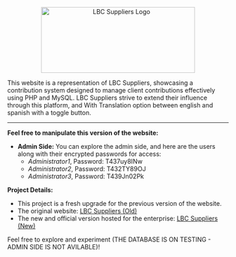 <p align="center">
  <img src="https://camo.githubusercontent.com/c8a4e150a873c146d82fbdccc4d5a17b6f0456867de21a195dcf4d7e2dea6cac/68747470733a2f2f692e6962622e636f2f44474d395a36782f6c6f676f2d4c42632e706e67" alt="LBC Suppliers Logo" width="350" height="150">
</p>

This website is a representation of LBC Suppliers, showcasing a contribution system designed to manage client contributions effectively using PHP and MySQL. LBC Suppliers strive to extend their influence through this platform, and With Translation option between english and spanish with a toggle button.

---

**Feel free to manipulate this version of the website:**

- **Admin Side:** You can explore the admin side, and here are the users along with their encrypted passwords for access:
  - *Administrator1*, Password: T437uy8INw
  - *Administrator2*, Password: T432TY89OJ
  - *Administrator3*, Password: T439Jn02Pk

**Project Details:**

- This project is a fresh upgrade for the previous version of the website.
- The original website: [LBC Suppliers (Old)](https://lbcsuppliers.com/)
- The new and official version hosted for the enterprise: [LBC Suppliers (New)](https://lbcsuppliers.online/)

Feel free to explore and experiment (THE DATABASE IS ON TESTING - ADMIN SIDE IS NOT AVILABLE)!

